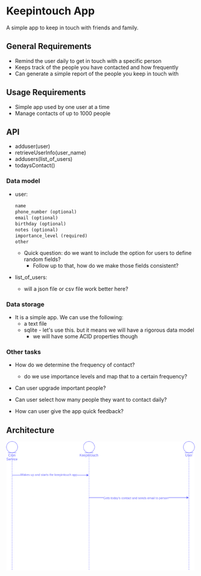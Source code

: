# Keepintouch App

A simple app to keep in touch with friends and family.

## General Requirements
* Remind the user daily to get in touch with a specific person
* Keeps track of the people you have contacted and how frequently
* Can generate a simple report of the people you keep in touch with

## Usage Requirements
* Simple app used by one user at a time
* Manage contacts of up to 1000 people

## API
* adduser(user)
* retrieveUserInfo(user_name)
* addusers(list_of_users)
* todaysContact()

### Data model
* user:
  ```
  name
  phone_number (optional)
  email (optional)
  birthday (optional)
  notes (optional)
  importance_level (required)
  other
  ```
  * Quick question: do we want to include the option for users to define random fields?
    * Follow up to that, how do we make those fields consistent?

* list_of_users:
  * will a json file or csv file work better here?

### Data storage
* It is a simple app. We can use the following:
  * a text file
  * sqlite - let's use this. but it means we will have a rigorous data model
    * we will have some ACID properties though

### Other tasks
* How do we determine the frequency of contact?
  * do we use importance levels and map that to a certain frequency?

* Can user upgrade important people?

* Can user select how many people they want to contact daily?

* How can user give the app quick feedback?

## Architecture

![diagram](arch.png)

